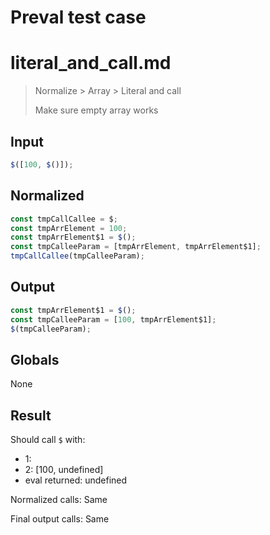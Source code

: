 # Preval test case

# literal_and_call.md

> Normalize > Array > Literal and call
>
> Make sure empty array works

## Input

`````js filename=intro
$([100, $()]);
`````

## Normalized

`````js filename=intro
const tmpCallCallee = $;
const tmpArrElement = 100;
const tmpArrElement$1 = $();
const tmpCalleeParam = [tmpArrElement, tmpArrElement$1];
tmpCallCallee(tmpCalleeParam);
`````

## Output

`````js filename=intro
const tmpArrElement$1 = $();
const tmpCalleeParam = [100, tmpArrElement$1];
$(tmpCalleeParam);
`````

## Globals

None

## Result

Should call `$` with:
 - 1: 
 - 2: [100, undefined]
 - eval returned: undefined

Normalized calls: Same

Final output calls: Same
